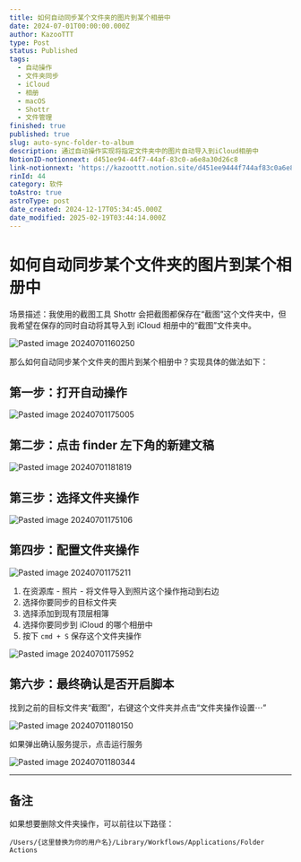 ```yaml
---
title: 如何自动同步某个文件夹的图片到某个相册中
date: 2024-07-01T00:00:00.000Z
author: KazooTTT
type: Post
status: Published
tags:
  - 自动操作
  - 文件夹同步
  - iCloud
  - 相册
  - macOS
  - Shottr
  - 文件管理
finished: true
published: true
slug: auto-sync-folder-to-album
description: 通过自动操作实现将指定文件夹中的图片自动导入到iCloud相册中
NotionID-notionnext: d451ee94-44f7-44af-83c0-a6e8a30d26c8
link-notionnext: 'https://kazoottt.notion.site/d451ee9444f744af83c0a6e8a30d26c8'
rinId: 44
category: 软件
toAstro: true
astroType: post
date_created: 2024-12-17T05:34:45.000Z
date_modified: 2025-02-19T03:44:14.000Z
---
```


# 如何自动同步某个文件夹的图片到某个相册中

场景描述：我使用的截图工具 Shottr 会把截图都保存在“截图”这个文件夹中，但我希望在保存的同时自动将其导入到 iCloud 相册中的“截图”文件夹中。

![Pasted image 20240701160250](<https://pictures.kazoottt.top/2024/07/20240701-Pasted%20image%2020240701160250.png.png>)

那么如何自动同步某个文件夹的图片到某个相册中？实现具体的做法如下：

## 第一步：打开自动操作

![Pasted image 20240701175005](<https://pictures.kazoottt.top/2024/07/20240701-Pasted%20image%2020240701175005.png.png>)

## 第二步：点击 finder 左下角的新建文稿

![Pasted image 20240701181819](<https://pictures.kazoottt.top/2024/07/20240701-Pasted%20image%2020240701181819.png>)

## 第三步：选择文件夹操作

![Pasted image 20240701175106](<https://pictures.kazoottt.top/2024/07/20240701-Pasted%20image%2020240701175106.png.png>)

## 第四步：配置文件夹操作

![Pasted image 20240701175211](<https://pictures.kazoottt.top/2024/07/20240701-Pasted%20image%2020240701175211.png.png>)

1. 在资源库 - 照片 - 将文件导入到照片这个操作拖动到右边
2. 选择你要同步的目标文件夹
3. 选择添加到现有顶层相簿
4. 选择你要同步到 iCloud 的哪个相册中
5. 按下 `cmd + S` 保存这个文件夹操作

![Pasted image 20240701175952](<https://pictures.kazoottt.top/2024/07/20240701-Pasted%20image%2020240701175952.png.png>)

## 第六步：最终确认是否开启脚本

找到之前的目标文件夹“截图”，右键这个文件夹并点击“文件夹操作设置⋯”

![Pasted image 20240701180150](<https://pictures.kazoottt.top/2024/07/20240701-Pasted%20image%2020240701180150.png.png>)

如果弹出确认服务提示，点击运行服务

![Pasted image 20240701180344](<https://pictures.kazoottt.top/2024/07/20240701-Pasted%20image%2020240701180344.png.png>)

---

## 备注

如果想要删除文件夹操作，可以前往以下路径：

```shell
/Users/{这里替换为你的用户名}/Library/Workflows/Applications/Folder Actions
```
